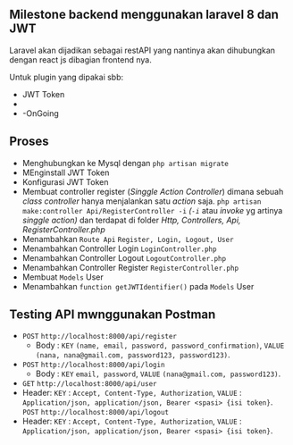 ## Milestone backend menggunakan laravel 8 dan JWT

Laravel akan dijadikan sebagai restAPI yang nantinya akan dihubungkan dengan react js dibagian frontend nya.

Untuk plugin yang dipakai sbb:

-   JWT Token
-
-   -OnGoing

## Proses

-   Menghubungkan ke Mysql dengan `php artisan migrate`
-   MEnginstall JWT Token
-   Konfigurasi JWT Token
-   Membuat controller register (_Singgle Action Controller_) dimana sebuah _class controller_ hanya menjalankan satu _action_ saja. `php artisan make:controller Api/RegisterController -i` _(`-i`_ atau _invoke_ yg artinya _singgle action)_ dan terdapat di folder _Http, Controllers, Api, RegisterController.php_
-   Menambahkan `Route Api` `Register, Login, Logout, User`
-   Menambahkan Controller Login `LoginController.php`
-   Menambahkan Controller Logout `LogoutController.php`
-   Menambahkan Controller Register `RegisterController.php`
-   Membuat `Models` User
-   Menambahkan `function getJWTIdentifier()` pada `Models` User

## Testing API mwnggunakan Postman

-   `POST` `http://localhost:8000/api/register`
    -   Body : `KEY` `(name, email, password, password_confirmation)`, `VALUE` `(nana, nana@gmail.com, password123, password123)`.
-   `POST` `http://localhost:8000/api/login`
    -   Body : `KEY` `email, password`, `VALUE` `(nana@gmail.com, password123)`.
-   `GET` `http://localhost:8000/api/user`
-   Header: `KEY` : `Accept, Content-Type, Authorization`, `VALUE` : `Application/json, application/json, Bearer <spasi> {isi token}`.
    `POST` `http://localhost:8000/api/logout`
-   Header: `KEY` : `Accept, Content-Type, Authorization`, `VALUE` : `Application/json, application/json, Bearer <spasi> {isi token}`.
